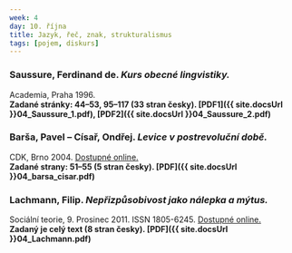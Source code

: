 ```yaml
---
week: 4
day: 10. října
title: Jazyk, řeč, znak, strukturalismus
tags: [pojem, diskurs]
---
```

### Saussure, Ferdinand de. _Kurs obecné lingvistiky._ 

Academia, Praha 1996.  
**Zadané stránky: 44–53, 95–117 (33 stran česky). [PDF1]({{ site.docsUrl }}04_Saussure_1.pdf), [PDF2]({{ site.docsUrl }}04_Saussure_2.pdf)**


### Barša, Pavel – Císař, Ondřej. _Levice v postrevoluční době._ 

CDK, Brno 2004\. [Dostupné online.](http://fsslvt.fss.muni.cz/~cisar/download/books/levice-text2.pdf)  
**Zadané strany: 51–55 (5 stran česky). [PDF]({{ site.docsUrl }}04_barsa_cisar.pdf)**


### Lachmann, Filip. _Nepřizpůsobivost jako nálepka a mýtus._ 

Sociální teorie, 9\. Prosinec 2011\. ISSN 1805-6245\. [Dostupné online.](http://socialniteorie.cz/neprizpusobivost-jako-nalepka-a-mytus)  
**Zadaný je celý text (8 stran česky). [PDF]({{ site.docsUrl }}04_Lachmann.pdf)**
